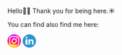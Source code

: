 <p>Hello👋🏼 Thank you for being here.☀️</p> 

<p>You can find also find me here:</p>
<a href="https://www.instagram.com/timova.dev"> <img height="30px" width="30px" alt="Instagram logo" src="./assets/instagram-logo.png" /></a> 
<a href="https://www.linkedin.com/in/verica-timova"> <img height="30px" width="30px" alt="Linkedin logo" src="./assets/linkedin-logo.png" /></a> 
